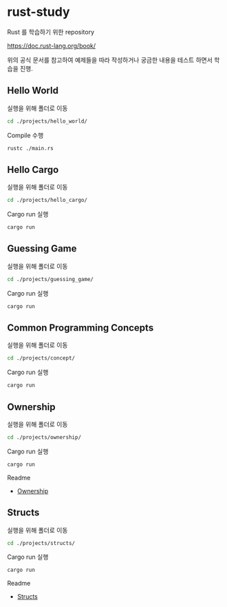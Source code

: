 # rust-study

Rust 를 학습하기 위한 repository

https://doc.rust-lang.org/book/

위의 공식 문서를 참고하여 예제들을 따라 작성하거나 궁금한 내용을 테스트 하면서 학습을 진행.


## Hello World 

실행을 위해 폴더로 이동

```sh
cd ./projects/hello_world/
```

Compile 수행

```sh
rustc ./main.rs
```

## Hello Cargo

실행을 위해 폴더로 이동

```sh
cd ./projects/hello_cargo/
```

Cargo run 실행

```sh
cargo run
```

## Guessing Game

실행을 위해 폴더로 이동

```sh
cd ./projects/guessing_game/
```

Cargo run 실행

```sh
cargo run
```

## Common Programming Concepts

실행을 위해 폴더로 이동

```sh
cd ./projects/concept/
```

Cargo run 실행

```sh
cargo run
```

## Ownership

실행을 위해 폴더로 이동

```sh
cd ./projects/ownership/
```

Cargo run 실행

```sh
cargo run
```

Readme
- [Ownership](projects/ownership)   

## Structs

실행을 위해 폴더로 이동

```sh
cd ./projects/structs/
```

Cargo run 실행

```sh
cargo run
```

Readme
- [Structs](projects/structs)